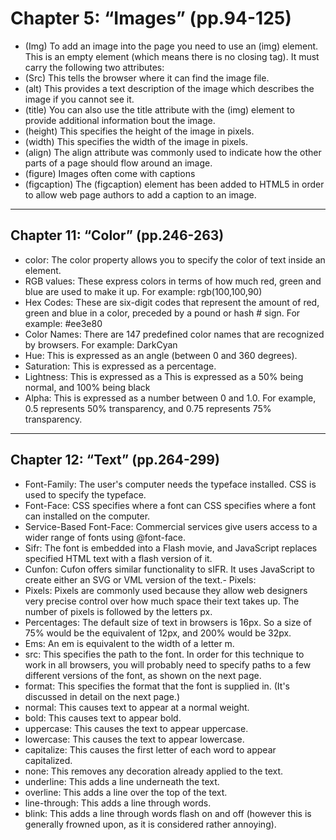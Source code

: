 # Chapter 5: “Images” (pp.94-125)
- (Img) To add an image into the page you need to use an (img) element. This is an empty element (which means there is no closing tag). It must carry the following two attributes:
- (Src) This tells the browser where it can find the image file.
- (alt) This provides a text description of the image which describes the image if you cannot see it.
- (title) You can also use the title attribute with the (img) element to provide additional information bout the image.
- (height) This specifies the height of the image in pixels.
- (width) This specifies the width of the image in pixels.
- (align) The align attribute was commonly used to indicate how the other parts of a page should flow around an image.
- (figure) Images often come with captions
- (figcaption) The (figcaption) element has been added to HTML5 in order to allow web page authors to add a caption to an image.
<hr />
<h2> Chapter 11: “Color” (pp.246-263)</h2>

- color: The color property allows you to specify the color of text inside an element.
- RGB values: These express colors in terms of how much red, green and blue are used to make it up. For example: rgb(100,100,90)
- Hex Codes: These are six-digit codes that represent the amount of red, green and blue in a color, preceded by a pound or hash # sign. For example: #ee3e80
- Color Names: There are 147 predefined color names that are recognized by browsers. For example: DarkCyan
- Hue: This is expressed as an angle (between 0 and 360 degrees).
- Saturation: This is expressed as a percentage.
- Lightness: This is expressed as a This is expressed as a 50% being normal, and 100% being black
- Alpha: This is expressed as a number between 0 and 1.0. For example, 0.5 represents 50% transparency, and 0.75 represents 75% transparency.
<hr />
<h2>Chapter 12: “Text” (pp.264-299)</h2>

- Font-Family: The user's computer needs the typeface installed. CSS is used to specify the typeface.
- Font-Face: CSS specifies where a font can CSS specifies where a font can installed on the computer.
- Service-Based Font-Face: Commercial services give users access to a wider range of fonts using @font-face.
- Sifr: The font is embedded into a Flash movie, and JavaScript replaces specified HTML text with a flash version of it.
- Cunfon: Cufon offers similar functionality to sIFR. It uses JavaScript to create either an SVG or VML version of the text.- Pixels: 
- Pixels: Pixels are commonly used because they allow web designers very precise control over how much space their text takes up. The number of pixels is followed by the letters px.
- Percentages: The default size of text in browsers is 16px. So a size of 75% would be the equivalent of 12px, and 200% would be 32px.
- Ems: An em is equivalent to the width of a letter m.
- src: This specifies the path to the font. In order for this technique to work in all browsers, you will probably need to specify paths to a few different versions of the font, as shown on the next page.
- format: This specifies the format that the font is supplied in. (It's discussed in detail on the next page.)
- normal: This causes text to appear at a normal weight.
- bold: This causes text to appear bold.
- uppercase: This causes the text to appear uppercase.
- lowercase: This causes the text to appear lowercase.
- capitalize: This causes the first letter of each word to appear capitalized.
- none: This removes any decoration already applied to the text.
- underline: This adds a line underneath the text.
- overline: This adds a line over the top of the text.
- line-through: This adds a line through words.
- blink: This adds a line through words flash on and off (however this is generally frowned upon, as it is considered rather annoying).


























































